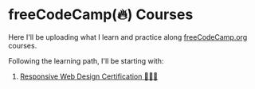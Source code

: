 # freeCodeCamp(🔥) Courses

Here I'll be uploading what I learn and practice along [freeCodeCamp.org](freecodecamp.org) courses.

Following the learning path, I'll be starting with:

1. [Responsive Web Design Certification 🧑🏽‍💻](https://github.com/emlez/freeCodeCamp-Responsive-Web-Design/tree/main/Responsive-Web-Design)
